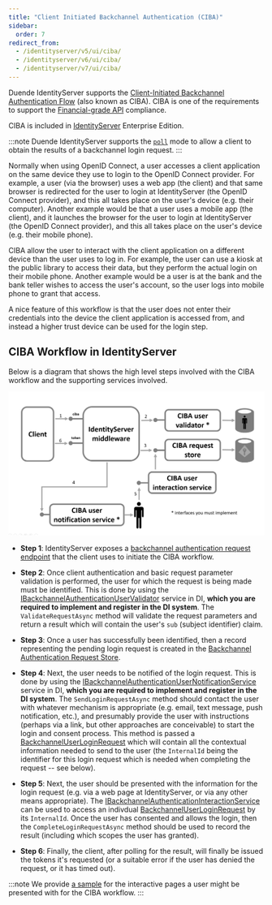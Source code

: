 ```yaml
---
title: "Client Initiated Backchannel Authentication (CIBA)"
sidebar:
  order: 7
redirect_from:
  - /identityserver/v5/ui/ciba/
  - /identityserver/v6/ui/ciba/
  - /identityserver/v7/ui/ciba/
---
```


Duende IdentityServer supports the [Client-Initiated Backchannel Authentication Flow](https://openid.net/specs/openid-client-initiated-backchannel-authentication-core-1_0.html) (also known as CIBA).
CIBA is one of the requirements to support the [Financial-grade API](https://openid.net/wg/fapi/) compliance. 

CIBA is included in [IdentityServer](https://duendesoftware.com/products/identityserver) Enterprise Edition.

:::note
Duende IdentityServer supports the [`poll`](https://openid.net/specs/openid-client-initiated-backchannel-authentication-core-1_0.html#rfc.section.5) mode to allow a client to obtain the results of a backchannel login request.
:::

Normally when using OpenID Connect, a user accesses a client application on the same device they use to login to the OpenID Connect provider.
For example, a user (via the browser) uses a web app (the client) and that same browser is redirected for the user to login at IdentityServer (the OpenID Connect provider), and this all takes place on the user's device (e.g. their computer). Another example would be that a user uses a mobile app (the client), and it launches the browser for the user to login at IdentityServer (the OpenID Connect provider), and this all takes place on the user's device (e.g. their mobile phone).

CIBA allow the user to interact with the client application on a different device than the user uses to log in.
For example, the user can use a kiosk at the public library to access their data, but they perform the actual login on their mobile phone. Another example would be a user is at the bank and the bank teller wishes to access the user's account, so the user logs into mobile phone to grant that access.

A nice feature of this workflow is that the user does not enter their credentials into the device the client application is accessed from, and instead a higher trust device can be used for the login step.

## CIBA Workflow in IdentityServer

Below is a diagram that shows the high level steps involved with the CIBA workflow and the supporting services involved.

![](images/ciba.png?height=30pc)


* **Step 1**: IdentityServer exposes a [backchannel authentication request endpoint](/identityserver/reference/endpoints/ciba) that the client uses to initiate the CIBA workflow.

* **Step 2**: Once client authentication and basic request parameter validation is performed, the user for which the request is being made must be identified.
This is done by using the [IBackchannelAuthenticationUserValidator](/identityserver/reference/validators/ciba-user-validator/) service in DI, **which you are required to implement and register in the DI system**.
The `ValidateRequestAsync` method will validate the request parameters and return a result which will contain the user's `sub` (subject identifier) claim.

* **Step 3**: Once a user has successfully been identified, then a record representing the pending login request is created in the [Backchannel Authentication Request Store](/identityserver/reference/stores/backchannel-auth-request-store/).

* **Step 4**: Next, the user needs to be notified of the login request. This is done by using the [IBackchannelAuthenticationUserNotificationService](/identityserver/reference/services/ciba-user-notification/) service in DI, **which you are required to implement and register in the DI system**.
The `SendLoginRequestAsync` method should contact the user with whatever mechanism is appropriate (e.g. email, text message, push notification, etc.), and presumably provide the user with instructions (perhaps via a link, but other approaches are conceivable) to start the login and consent process. 
This method is passed a [BackchannelUserLoginRequest](/identityserver/reference/models/ciba-login-request/) which will contain all the contextual information needed to send to the user (the `InternalId` being the identifier for this login request which is needed when completing the request -- see below).

* **Step 5**: Next, the user should be presented with the information for the login request (e.g. via a web page at IdentityServer, or via any other means appropriate).
The [IBackchannelAuthenticationInteractionService](/identityserver/reference/services/ciba-interaction-service/) can be used to access an indivdual [BackchannelUserLoginRequest](/identityserver/reference/models/ciba-login-request/) by its `InternalId`. Once the user has consented and allows the login, then the `CompleteLoginRequestAsync` method should be used to record the result (including which scopes the user has granted).

* **Step 6**: Finally, the client, after polling for the result, will finally be issued the tokens it's requested (or a suitable error if the user has denied the request, or it has timed out).

:::note
We provide [a sample](/identityserver/samples/misc) for the interactive pages a user might be presented with for the CIBA workflow.
:::
